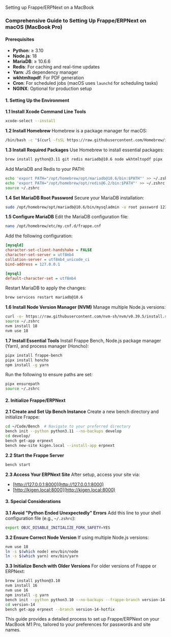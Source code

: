 Setting up Frappe/ERPNext on a MacBook



### Comprehensive Guide to Setting Up Frappe/ERPNext on macOS (MacBook Pro)

#### Prerequisites
- **Python**: ≥ 3.10
- **Node.js**: 18
- **MariaDB**: ≥ 10.6.6
- **Redis**: For caching and real-time updates
- **Yarn**: JS dependency manager
- **wkhtmltopdf**: For PDF generation
- **Cron**: For scheduled jobs (macOS uses `launchd` for scheduling tasks)
- **NGINX**: Optional for production setup

#### 1. Setting Up the Environment

**1.1 Install Xcode Command Line Tools**
```bash
xcode-select --install
```

**1.2 Install Homebrew**
Homebrew is a package manager for macOS:
```bash
/bin/bash -c "$(curl -fsSL https://raw.githubusercontent.com/Homebrew/install/HEAD/install.sh)"
```

**1.3 Install Required Packages**
Use Homebrew to install essential packages:
```bash
brew install python@3.11 git redis mariadb@10.6 node wkhtmltopdf pipx
```
Add MariaDB and Redis to your PATH:
```bash
echo 'export PATH="/opt/homebrew/opt/mariadb@10.6/bin:$PATH"' >> ~/.zshrc
echo 'export PATH="/opt/homebrew/opt/redis@6.2/bin:$PATH"' >> ~/.zshrc
source ~/.zshrc
```

**1.4 Set MariaDB Root Password**
Secure your MariaDB installation:
```bash
sudo /opt/homebrew/opt/mariadb@10.6/bin/mysqladmin -u root password 1234
```

**1.5 Configure MariaDB**
Edit the MariaDB configuration file:
```bash
nano /opt/homebrew/etc/my.cnf.d/frappe.cnf
```
Add the following configuration:
```ini
[mysqld]
character-set-client-handshake = FALSE
character-set-server = utf8mb4
collation-server = utf8mb4_unicode_ci
bind-address = 127.0.0.1

[mysql]
default-character-set = utf8mb4
```
Restart MariaDB to apply the changes:
```bash
brew services restart mariadb@10.6
```

**1.6 Install Node Version Manager (NVM)**
Manage multiple Node.js versions:
```bash
curl -o- https://raw.githubusercontent.com/nvm-sh/nvm/v0.39.5/install.sh | bash
source ~/.zshrc
nvm install 18
nvm use 18
```

**1.7 Install Essential Tools**
Install Frappe Bench, Node.js package manager (Yarn), and process manager (Honcho):
```bash
pipx install frappe-bench
pipx install honcho
npm install -g yarn
```
Run the following to ensure paths are set:
```bash
pipx ensurepath
source ~/.zshrc
```

#### 2. Initialize Frappe/ERPNext

**2.1 Create and Set Up Bench Instance**
Create a new bench directory and initialize Frappe:
```bash
cd ~/Code/Bench  # Navigate to your preferred directory
bench init --python python3.11 --no-backups develop
cd develop/
bench get-app erpnext
bench new-site kigen.local --install-app erpnext
```

**2.2 Start the Frappe Server**
```bash
bench start
```

**2.3 Access Your ERPNext Site**
After setup, access your site via:
- [http://127.0.0.1:8000](http://127.0.0.1:8000)
- [http://kigen.local:8000](http://kigen.local:8000)

#### 3. Special Considerations

**3.1 Avoid "Python Ended Unexpectedly" Errors**
Add this line to your shell configuration file (e.g., `~/.zshrc`):
```bash
export OBJC_DISABLE_INITIALIZE_FORK_SAFETY=YES
```

**3.2 Ensure Correct Node Version**
If using multiple Node.js versions:
```bash
nvm use 18
ln -s $(which node) env/bin/node
ln -s $(which yarn) env/bin/yarn
```

**3.3 Initialize Bench with Older Versions**
For older versions of Frappe or ERPNext:
```bash
brew install python@3.10
nvm install 16
nvm use 16
npm install -g yarn
bench init --python python3.10 --no-backups --frappe-branch version-14-hotfix version-14
cd version-14
bench get-app erpnext --branch version-14-hotfix
```



This guide provides a detailed process to set up Frappe/ERPNext on your MacBook M1 Pro, tailored to your preferences for passwords and site names. 
